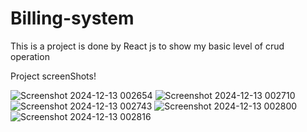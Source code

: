# Billing-system
This is a project is done by React js to show my basic level of crud operation


Project screenShots!

![Screenshot 2024-12-13 002654](https://github.com/user-attachments/assets/7e13d50d-44b7-4103-b3dd-86587429aa2d)
![Screenshot 2024-12-13 002710](https://github.com/user-attachments/assets/76ac45e2-7bca-4cb2-8cef-53691801ba47)
![Screenshot 2024-12-13 002743](https://github.com/user-attachments/assets/81f2caf4-db7e-4d65-8ae0-b9dae3d8f6c9)
![Screenshot 2024-12-13 002800](https://github.com/user-attachments/assets/b9e64eec-4f56-4cfe-84c6-0516a83a740e)
![Screenshot 2024-12-13 002816](https://github.com/user-attachments/assets/223ec325-9e72-44ba-987a-91733ac89235)
